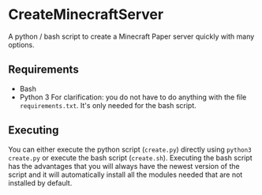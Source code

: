 # CreateMinecraftServer
A python / bash script to create a Minecraft Paper server quickly with many options.

## Requirements
- Bash
- Python 3
For clarification: you do not have to do anything with the file `requirements.txt`. It's only needed for the bash script.

## Executing
You can either execute the python script (`create.py`) directly using `python3 create.py` or execute the bash script (`create.sh`).
Executing the bash script has the advantages that you will always have the newest version of the script and it will automatically install all the modules needed that are not installed by default.
